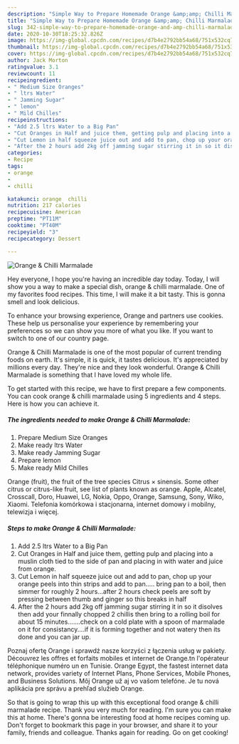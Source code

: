 ```yaml
---
description: "Simple Way to Prepare Homemade Orange &amp;amp; Chilli Marmalade"
title: "Simple Way to Prepare Homemade Orange &amp;amp; Chilli Marmalade"
slug: 342-simple-way-to-prepare-homemade-orange-and-amp-chilli-marmalade
date: 2020-10-30T18:25:32.826Z
image: https://img-global.cpcdn.com/recipes/d7b4e2792bb54a68/751x532cq70/orange-chilli-marmalade-recipe-main-photo.jpg
thumbnail: https://img-global.cpcdn.com/recipes/d7b4e2792bb54a68/751x532cq70/orange-chilli-marmalade-recipe-main-photo.jpg
cover: https://img-global.cpcdn.com/recipes/d7b4e2792bb54a68/751x532cq70/orange-chilli-marmalade-recipe-main-photo.jpg
author: Jack Morton
ratingvalue: 3.1
reviewcount: 11
recipeingredient:
- " Medium Size Oranges"
- " ltrs Water"
- " Jamming Sugar"
- " lemon"
- " Mild Chilles"
recipeinstructions:
- "Add 2.5 ltrs Water to a Big Pan"
- "Cut Oranges in Half and juice them, getting pulp and placing into a muslin cloth tied to the side of pan and placing in with water and juice from orange."
- "Cut Lemon in half squeeze juice out and add to pan, chop up your orange peels into thin strips and add to pan..... bring pan to a boil, then simmer for roughly 2 hours...after 2 hours check peels are soft by pressing between thumb and ginger so this breaks in half"
- "After the 2 hours add 2kg off jamming sugar stirring it in so it disolves then add your finnally chopped 2 chillis then bring to a rolling boil for about 15 minutes.......check on a cold plate with a spoon of marmalade on it for consistancy....if it is forming together and not watery then its done and you can jar up."
categories:
- Recipe
tags:
- orange
- 
- chilli

katakunci: orange  chilli 
nutrition: 217 calories
recipecuisine: American
preptime: "PT11M"
cooktime: "PT40M"
recipeyield: "3"
recipecategory: Dessert

---
```



![Orange &amp; Chilli Marmalade](https://img-global.cpcdn.com/recipes/d7b4e2792bb54a68/751x532cq70/orange-chilli-marmalade-recipe-main-photo.jpg)

Hey everyone, I hope you're having an incredible day today. Today, I will show you a way to make a special dish, orange &amp; chilli marmalade. One of my favorites food recipes. This time, I will make it a bit tasty. This is gonna smell and look delicious.

To enhance your browsing experience, Orange and partners use cookies. These help us personalise your experience by remembering your preferences so we can show you more of what you like. If you want to switch to one of our country page.

Orange &amp; Chilli Marmalade is one of the most popular of current trending foods on earth. It's simple, it is quick, it tastes delicious. It's appreciated by millions every day. They're nice and they look wonderful. Orange &amp; Chilli Marmalade is something that I have loved my whole life.


To get started with this recipe, we have to first prepare a few components. You can cook orange &amp; chilli marmalade using 5 ingredients and 4 steps. Here is how you can achieve it.

<!--inarticleads1-->

##### The ingredients needed to make Orange &amp; Chilli Marmalade:

1. Prepare  Medium Size Oranges
1. Make ready  ltrs Water
1. Make ready  Jamming Sugar
1. Prepare  lemon
1. Make ready  Mild Chilles


Orange (fruit), the fruit of the tree species Citrus × sinensis. Some other citrus or citrus-like fruit, see list of plants known as orange. Apple, Alcatel, Crosscall, Doro, Huawei, LG, Nokia, Oppo, Orange, Samsung, Sony, Wiko, Xiaomi. Telefonia komórkowa i stacjonarna, internet domowy i mobilny, telewizja i więcej. 

<!--inarticleads2-->

##### Steps to make Orange &amp; Chilli Marmalade:

1. Add 2.5 ltrs Water to a Big Pan
1. Cut Oranges in Half and juice them, getting pulp and placing into a muslin cloth tied to the side of pan and placing in with water and juice from orange.
1. Cut Lemon in half squeeze juice out and add to pan, chop up your orange peels into thin strips and add to pan..... bring pan to a boil, then simmer for roughly 2 hours...after 2 hours check peels are soft by pressing between thumb and ginger so this breaks in half
1. After the 2 hours add 2kg off jamming sugar stirring it in so it disolves then add your finnally chopped 2 chillis then bring to a rolling boil for about 15 minutes.......check on a cold plate with a spoon of marmalade on it for consistancy....if it is forming together and not watery then its done and you can jar up.


Poznaj ofertę Orange i sprawdź nasze korzyści z łączenia usług w pakiety. Découvrez les offres et forfaits mobiles et internet de Orange.tn l&#39;opérateur téléphonique numéro un en Tunisie. Orange Egypt, the fastest internet data network, provides variety of Internet Plans, Phone Services, Mobile Phones, and Business Solutions. Môj Orange už aj vo vašom telefóne. Je tu nová aplikácia pre správu a prehľad služieb Orange. 

So that is going to wrap this up with this exceptional food orange &amp; chilli marmalade recipe. Thank you very much for reading. I'm sure you can make this at home. There's gonna be interesting food at home recipes coming up. Don't forget to bookmark this page in your browser, and share it to your family, friends and colleague. Thanks again for reading. Go on get cooking!

